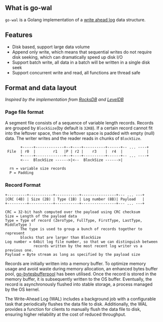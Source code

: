 ## What is go-wal 

`go-wal` is a Golang implementation of a [write ahead log](https://en.wikipedia.org/wiki/Write-ahead_logging) data structure.


## Features
* Disk based, support large data volume
* Append only write, which means that sequential writes do not require disk seeking, which can dramatically speed up disk I/O
* Support batch write, all data in a batch will be written in a single disk seek
* Support concurrent write and read, all functions are thread safe

## Format and data layout 

_Inspired by the implementation from [RocksDB](https://github.com/facebook/rocksdb/wiki/Write-Ahead-Page-File-Format) and [LevelDB](https://github.com/google/leveldb)_

### Page file format 

A segment file consists of a sequence of variable length records. Records are grouped by `BlockSize`(by default is `32KB`). 
If a certain record cannot fit into the leftover space, then the leftover space is padded with empty (null) data. 
The writer writes and the reader reads in chunks of `BlockSize`.

```
       +-----+-------------+--+----+----------+------+-- ... ----+
 File  | r0  |        r1   |P | r2 |    r3    |  r4  |           |
       +-----+-------------+--+----+----------+------+-- ... ----+
       <---  BlockSize ------>|<--  BlockSize ------>|

  rn = variable size records
  P = Padding
```

### Record Format

```
+---------+-----------+-----------+----------------+--- ... ---+
|CRC (4B) | Size (2B) | Type (1B) | Log number (8B)| Payload   |
+---------+-----------+-----------+----------------+--- ... ---+

CRC = 32-bit hash computed over the payload using CRC checksum
Size = Length of the payload data
Type = Type of record (ZeroType, FullType, FirstType, LastType, MiddleType )
       The type is used to group a bunch of records together to represent
       blocks that are larger than BlockSize
Log number = 64bit log file number, so that we can distinguish between
             records written by the most recent log writer vs a previous one.
Payload = Byte stream as long as specified by the payload size
```

Records are initially written into a memory buffer. To optimize memory usage and avoid waste during memory allocation, 
an enhanced bytes buffer pool, [go-bytesbufferpool](https://github.com/datnguyenzzz/nogodb/tree/master/lib/go-bytesbufferpool) 
has been utilised. Once the record is stored in the memory buffer, it is subsequently written to the OS buffer. Eventually, the record 
is asynchronously flushed into stable storage, a process managed by the OS kernel.

The Write-Ahead Log (WAL) includes a background job with a configurable task that periodically flushes the data file to disk.
Additionally, the WAL provides a function for clients to manually flush the data file to disk, ensuring higher reliability 
at the cost of reduced throughput.